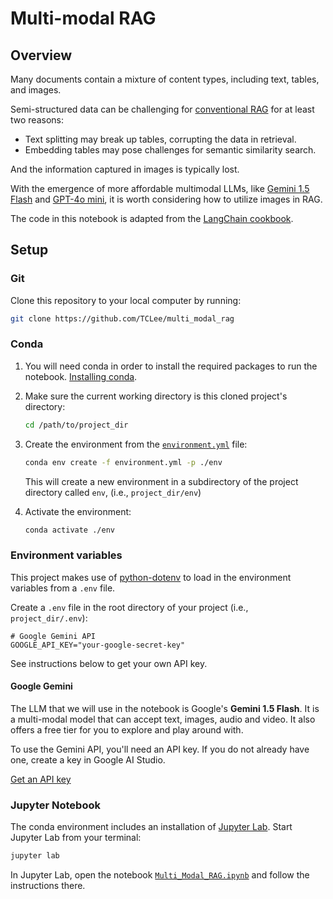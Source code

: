 # Multi-modal RAG

## Overview

Many documents contain a mixture of content types, including text, tables, and images. 

Semi-structured data can be challenging for [conventional RAG](https://github.com/TCLee/rag-langchain) for at least two reasons:

* Text splitting may break up tables, corrupting the data in retrieval.
* Embedding tables may pose challenges for semantic similarity search.

And the information captured in images is typically lost.

With the emergence of more affordable multimodal LLMs, like [Gemini 1.5 Flash](https://ai.google.dev/gemini-api/docs/models/gemini#gemini-1.5-flash) and [GPT-4o mini](https://platform.openai.com/docs/models/gpt-4o-mini), it is worth considering how to utilize images in RAG.

The code in this notebook is adapted from the 
[LangChain cookbook](https://github.com/langchain-ai/langchain/blob/master/cookbook/Multi_modal_RAG.ipynb).


## Setup

### Git
Clone this repository to your local computer by running:

```zsh
git clone https://github.com/TCLee/multi_modal_rag
```

### Conda
1. You will need conda in order to install the required packages to run the notebook. [Installing conda](https://docs.conda.io/projects/conda/en/stable/user-guide/install/index.html).

2. Make sure the current working directory is this cloned project's directory:

   ```zsh
   cd /path/to/project_dir
   ```
   
3. Create the environment from the 
   [`environment.yml`](environment.yml) file:

    ```zsh
    conda env create -f environment.yml -p ./env
    ```

    This will create a new environment in a subdirectory of the project directory called `env`, (i.e., `project_dir/env`)

4. Activate the environment: 

    ```zsh
    conda activate ./env
    ```

### Environment variables
This project makes use of 
[python-dotenv](https://github.com/theskumar/python-dotenv)
to load in the environment variables from a `.env` file.

Create a `.env` file in the root directory of your project
(i.e., `project_dir/.env`):

```Dotenv
# Google Gemini API
GOOGLE_API_KEY="your-google-secret-key"
```

See instructions below to get your own API key.

#### Google Gemini
The LLM that we will use in the notebook is Google's **Gemini 1.5 Flash**. It is a multi-modal model that can accept text, images, audio and video. It also offers a free tier for you to explore and play around with.

To use the Gemini API, you'll need an API key. If you do not already have one, create a key in Google AI Studio.

[Get an API key](https://makersuite.google.com/app/apikey)


### Jupyter Notebook

The conda environment includes an installation of [Jupyter Lab](https://jupyter.org/). Start Jupyter Lab from your terminal:

```zsh
jupyter lab
```

In Jupyter Lab, open the notebook 
[`Multi_Modal_RAG.ipynb`](Multi_Modal_RAG.ipynb) 
and follow the instructions there.